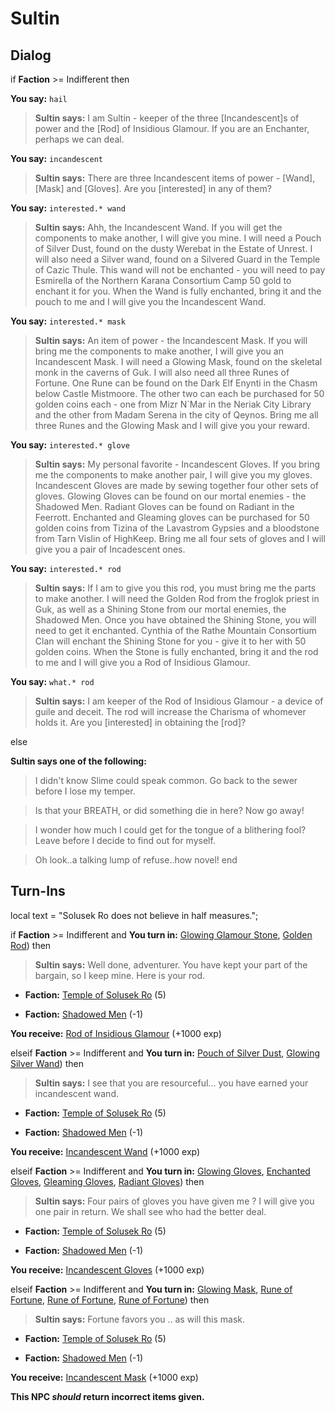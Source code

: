 # Sultin


## Dialog

if **Faction** >= Indifferent then


**You say:** `hail`




>**Sultin says:** I am Sultin - keeper of the three [Incandescent]s of power and the [Rod] of Insidious Glamour. If you are an Enchanter, perhaps we can deal.


**You say:** `incandescent`




>**Sultin says:** There are three Incandescent items of power - [Wand], [Mask] and [Gloves]. Are you [interested] in any of them?


**You say:** `interested.* wand`




>**Sultin says:** Ahh, the Incandescent Wand. If you will get the components to make another, I will give you mine. I will need a Pouch of Silver Dust, found on the dusty Werebat in the Estate of Unrest. I will also need a Silver wand, found on a Silvered Guard in the Temple of Cazic Thule. This wand will not be enchanted - you will need to pay Esmirella of the Northern Karana Consortium Camp 50 gold to enchant it for you. When the Wand is fully enchanted, bring it and the pouch to me and I will give you the Incandescent Wand.


**You say:** `interested.* mask`




>**Sultin says:** An item of power - the Incandescent Mask. If you will bring me the components to make another, I will give you an Incandescent Mask. I will need a Glowing Mask, found on the skeletal monk in the caverns of Guk. I will also need all three Runes of Fortune. One Rune can be found on the Dark Elf Enynti in the Chasm below Castle Mistmoore. The other two can each be purchased for 50 golden coins each - one from Mizr N\`Mar in the Neriak City Library and the other from Madam Serena in the city of Qeynos. Bring me all three Runes and the Glowing Mask and I will give you your reward.


**You say:** `interested.* glove`




>**Sultin says:** My personal favorite - Incandescent Gloves. If you bring me the components to make another pair, I will give you my gloves. Incandescent Gloves are made by sewing together four other sets of gloves. Glowing Gloves can be found on our mortal enemies - the Shadowed Men. Radiant Gloves can be found on Radiant in the Feerrott. Enchanted and Gleaming gloves can be purchased for 50 golden coins from Tizina of the Lavastrom Gypsies and a bloodstone from Tarn Vislin of HighKeep. Bring me all four sets of gloves and I will give you a pair of Incadescent ones.


**You say:** `interested.* rod`




>**Sultin says:** If I am to give you this rod, you must bring me the parts to make another. I will need the Golden Rod from the froglok priest in Guk, as well as a Shining Stone from our mortal enemies, the Shadowed Men. Once you have obtained the Shining Stone, you will need to get it enchanted. Cynthia of the Rathe Mountain Consortium Clan will enchant the Shining Stone for you - give it to her with 50 golden coins. When the Stone is fully enchanted, bring it and the rod to me and I will give you a Rod of Insidious Glamour.


**You say:** `what.* rod`




>**Sultin says:** I am keeper of the Rod of Insidious Glamour - a device of guile and deceit. The rod will increase the Charisma of whomever holds it. Are you [interested] in obtaining the [rod]?


else


**Sultin says one of the following:**

>I didn't know Slime could speak common.  Go back to the sewer before I lose my temper.

>Is that your BREATH, or did something die in here?  Now go away!

>I wonder how much I could get for the tongue of a blithering fool?  Leave before I decide to find out for myself.

>Oh look..a talking lump of refuse..how novel!
end

## Turn-Ins



local text = "Solusek Ro does not believe in half measures.";





if **Faction** >= Indifferent and  **You turn in:** [Glowing Glamour Stone](/item/10087), [Golden Rod](/item/6337)) then


>**Sultin says:** Well done, adventurer. You have kept your part of the bargain, so I keep mine. Here is your rod.


* __Faction:__ [Temple of Solusek Ro](/faction/415) (5)


* __Faction:__ [Shadowed Men](/faction/416) (-1)


 **You receive:**  [Rod of Insidious Glamour](/item/6329) (+1000 exp)




elseif **Faction** >= Indifferent and  **You turn in:** [Pouch of Silver Dust](/item/12240), [Glowing Silver Wand](/item/6340)) then


>**Sultin says:** I see that you are resourceful... you have earned your incandescent wand.


* __Faction:__ [Temple of Solusek Ro](/faction/415) (5)


* __Faction:__ [Shadowed Men](/faction/416) (-1)


 **You receive:**  [Incandescent Wand](/item/6334) (+1000 exp)




elseif **Faction** >= Indifferent and  **You turn in:** [Glowing Gloves](/item/2353), [Enchanted Gloves](/item/2354), [Gleaming Gloves](/item/2355), [Radiant Gloves](/item/2356)) then


>**Sultin says:** Four pairs of gloves you have given me ? I will give you one pair in return. We shall see who had the better deal.


* __Faction:__ [Temple of Solusek Ro](/faction/415) (5)


* __Faction:__ [Shadowed Men](/faction/416) (-1)


 **You receive:**  [Incandescent Gloves](/item/2351) (+1000 exp)




elseif **Faction** >= Indifferent and  **You turn in:** [Glowing Mask](/item/2352), [Rune of Fortune](/item/10530), [Rune of Fortune](/item/10531), [Rune of Fortune](/item/10532)) then


>**Sultin says:** Fortune favors you .. as will this mask.


* __Faction:__ [Temple of Solusek Ro](/faction/415) (5)


* __Faction:__ [Shadowed Men](/faction/416) (-1)


 **You receive:**  [Incandescent Mask](/item/2350) (+1000 exp)

**This NPC *should* return incorrect items given.**
